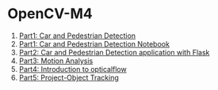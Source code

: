 # OpenCV-M4

1. [Part1: Car and Pedestrian Detection][Part1-P7.md]
2. [Part1: Car and Pedestrian Detection Notebook][Part1-P7.ipynb]
3. [Part2: Car and Pedestrian Detection application with Flask](Part2-P7.md)
4. [Part3: Motion Analysis](Part3-motion.md)
5. [Part4: Introduction to opticalflow](Part4-opticalflow.md)
6. [Part5: Project-Object Tracking](Part1-P8.md)


[Part1-P7.md]: https://github.com/Rishav-hub/OpenCV-M4/blob/main/Part1_References.md
[Part1-P7.ipynb]: https://github.com/Rishav-hub/OpenCV-M4/blob/main/Part1_References.md
